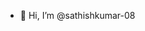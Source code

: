 - 👋 Hi, I’m @sathishkumar-08


<!---
sathishkumar-08/sathishkumar-08 is a ✨ special ✨ repository because its `README.md` (this file) appears on your GitHub profile.
You can click the Preview link to take a look at your changes.
--->
